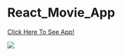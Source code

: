 # React_Movie_App

[Click Here To See App!](https://react-movie-app-psi.vercel.app/)

![](https://github.com/Cynfinitely/React_Movie_App/blob/master/movie-app.gif)
